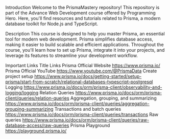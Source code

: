 Introduction
Welcome to the PrismaMastery repository! This repository is part of the Advance Web Development course offered by Programming Hero. Here, you'll find resources and tutorials related to Prisma, a modern database toolkit for Node.js and TypeScript.

Description
This course is designed to help you master Prisma, an essential tool for modern web development. Prisma simplifies database access, making it easier to build scalable and efficient applications. Throughout the course, you'll learn how to set up Prisma, integrate it into your projects, and leverage its features to streamline your development workflow.

Important Links
Title	Links
Prisma Official Website	https://www.prisma.io/
Prisma Official YouTube	https://www.youtube.com/@PrismaData
Create project setup	https://www.prisma.io/docs/getting-started/setup-prisma/start-from-scratch/relational-databases-typescript-postgresql
Logging	https://www.prisma.io/docs/orm/prisma-client/observability-and-logging/logging
Relation Queries	https://www.prisma.io/docs/orm/prisma-client/queries/relation-queries
Aggregation, grouping, and summarizing	https://www.prisma.io/docs/orm/prisma-client/queries/aggregation-grouping-summarizing
Transactions and batch queries	https://www.prisma.io/docs/orm/prisma-client/queries/transactions
Raw queries	https://www.prisma.io/docs/orm/prisma-client/queries/raw-database-access/raw-queries
Prisma Playground	https://playground.prisma.io/
